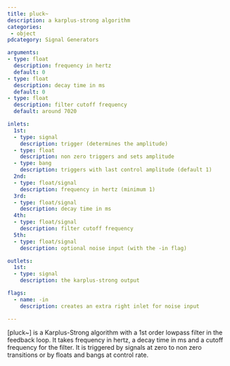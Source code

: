 ```yaml
---
title: pluck~
description: a karplus-strong algorithm
categories:
 - object
pdcategory: Signal Generators

arguments:
- type: float
  description: frequency in hertz
  default: 0
- type: float
  description: decay time in ms
  default: 0
- type: float
  description: filter cutoff frequency
  default: around 7020

inlets:
  1st:
  - type: signal
    description: trigger (determines the amplitude)
  - type: float
    description: non zero triggers and sets amplitude
  - type: bang
    description: triggers with last control amplitude (default 1)
  2nd:
  - type: float/signal
    description: frequency in hertz (minimum 1)
  3rd:
  - type: float/signal
    description: decay time in ms
  4th:
  - type: float/signal
    description: filter cutoff frequency
  5th:
  - type: float/signal
    description: optional noise input (with the -in flag)

outlets:
  1st:
  - type: signal
    description: the karplus-strong output

flags:
  - name: -in
    description: creates an extra right inlet for noise input

---
```


[pluck~] is a Karplus-Strong algorithm with a 1st order lowpass filter in the feedback loop. It takes frequency in hertz, a decay time in ms and a cutoff frequency for the filter. It is triggered by signals at zero to non zero transitions or by floats and bangs at control rate.

